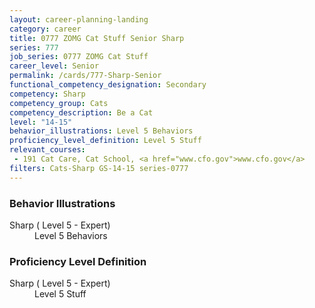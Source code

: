 ```yaml
---
layout: career-planning-landing
category: career
title: 0777 ZOMG Cat Stuff Senior Sharp
series: 777
job_series: 0777 ZOMG Cat Stuff
career_level: Senior
permalink: /cards/777-Sharp-Senior
functional_competency_designation: Secondary
competency: Sharp
competency_group: Cats
competency_description: Be a Cat
level: "14-15"
behavior_illustrations: Level 5 Behaviors
proficiency_level_definition: Level 5 Stuff
relevant_courses: 
 - 191 Cat Care, Cat School, <a href="www.cfo.gov">www.cfo.gov</a>
filters: Cats-Sharp GS-14-15 series-0777
---
```


<div class="desktop:grid-col-6 margin-y-205">
  <div class="border-top-05 bg-white padding-2 shadow-5 height-full members-hover border-1px border-gray-30 border-top-orange radius-lg">
    <h3>Behavior Illustrations</h3>
    <dl class="text-base"><dt>Sharp ( Level 5 - Expert)</dt><dd>Level 5 Behaviors</dd></dl>
  </div>
</div>
<div class="desktop:grid-col-6 margin-y-205">
  <div class="border-top-05 bg-white padding-2 shadow-5 height-full members-hover border-1px border-gray-30 border-top-orange radius-lg">
    <h3>Proficiency Level Definition</h3>
    <dl class="text-base"><dt>Sharp ( Level 5 - Expert)</dt><dd>Level 5 Stuff</dd></dl>
  </div>
</div>